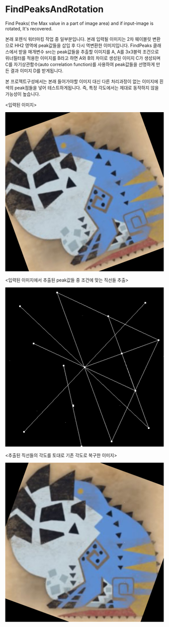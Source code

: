 # FindPeaksAndRotation
Find Peaks( the Max value in a part of image area) and if input-image is rotated, It's recovered.

본래 포렌식 워터마킹 작업 중 일부분입니다.
본래 입력될 이미지는 2차 웨이블릿 변환으로 HH2 영역에 peak값들을 삽입 후 다시 역변환한 이미지입니다.
FindPeaks 클래스에서 받을 매개변수 src는
peak값들을 추출할 이미지를 A,
A를 3x3블럭 조건으로 위너필터를 적용한 이미지를 B라고 하면
A와 B의 차이로 생성된 이미지 C가 생성되며
C를 자기상관함수(auto correlation function)를 사용하여 peak값들을 선명하게 만든 결과 이미지 D를 받게됩니다.

본 프로젝트구성에서는 본래 들어가야할 이미지 대신 다른 처리과정이 없는 이미지에 흰색의 peak점들을 넣어 테스트하게됩니다.
즉, 특정 각도에서는 제대로 동작하지 않을 가능성이 높습니다.

<입력된 이미지>

![dodo_peaks_added_rotate_20](/FindPeaksAndRotation(VS2017)/FindPeaksAndRotation(VS2017)/image/result/dodo_peaks_added_rotate_20.png)


<입력된 이미지에서 추출된 peak값들 중 조건에 맞는 직선들 추출>

![dodo_peaks_added_rotate_20_peaks_lines](/FindPeaksAndRotation(VS2017)/FindPeaksAndRotation(VS2017)/image/result/dodo_peaks_added_rotate_20_peaks_lines.png)


<추출된 직선들의 각도를 토대로 기존 각도로 복구한 이미지>

![dodo_peaks_added_rotate_20_output](/FindPeaksAndRotation(VS2017)/FindPeaksAndRotation(VS2017)/image/result/dodo_peaks_added_rotate_20_output.png)
